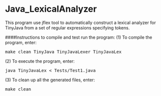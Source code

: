 Java_LexicalAnalyzer
====================

This program use jflex tool to automatically construct a lexical analyzer for TinyJava from a set of regular expressions specifying tokens.

####Instructions to compile and test run the program: 
(1) To compile the program, enter:
<pre>make clean TinyJava TinyJavaLexer TinyJavaLex</pre>

(2) To execute the program, enter:
<pre>java TinyJavaLex &lt; Tests/Test1.java</pre>
    
(3) To clean up all the generated files, enter:
<pre>make clean</pre>
